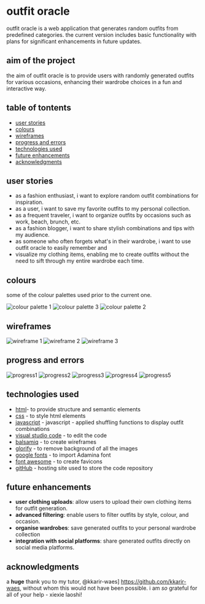 # outfit oracle

outfit oracle is a web application that generates random outfits from predefined categories. the current 
version includes basic functionality with plans for significant enhancements in future updates.


## aim of the project

the aim of outfit oracle is to provide users with randomly generated outfits for various occasions, 
enhancing their wardrobe choices in a fun and interactive way. 


## table of tontents

- [user stories](#user-stories)
- [colours](#colours)
- [wireframes](#wireframes)
- [progress and errors](#progress-and-errors)
- [technologies used](#technologies-used)
- [future enhancements](#future-enhancements)
- [acknowledgments](#acknowledgments)


## user stories

- as a fashion enthusiast, i want to explore random outfit combinations for inspiration.
- as a user, i want to save my favorite outfits to my personal collection.
- as a frequent traveler, i want to organize outfits by occasions such as work, beach, brunch, etc.
- as a fashion blogger, i want to share stylish combinations and tips with my audience.
- as someone who often forgets what's in their wardrobe, i want to use outfit oracle to easily remember and
- visualize my clothing items, enabling me to create outfits without the need to sift through my entire wardrobe each time.


## colours

some of the colour palettes used prior to the current one. 

![colour palette 1](readme/coolors.png)
![colour palette 3](readme/coolors3.png)
![colour palette 2](readme/coolors2.png)



## wireframes

![wireframe 1](readme/wireframe1.png)
![wireframe 2](readme/wireframe3.png)
![wireframe 3](readme/wireframe4.png)


## progress and errors

![progress1](readme/process1.png)
![progress2](readme/process2.png)
![progress3](readme/process.png)
![progress4](readme/process3.png)
![progress5](readme/progress.png)


## technologies used

- [html](https://web.dev/learn/html/overview/)- to provide structure and semantic elements 
- [css](https://developer.mozilla.org/en-US/docs/Web/CSS) - to style html elements
- [javascript](https://www.javascript.com) - javascript - applied shuffling functions to display outfit combinations
- [visual studio code](https://code.visualstudio.com/) - to edit the code
- [balsamiq](https://balsamiq.com/) - to create wireframes
- [glorify](https://glorify.com/) - to remove background of all the images
- [google fonts](https://fonts.google.com/) - to import Adamina font
- [font awesome](https://fontawesome.com/) - to create favicons
- [gitHub](https://github.com/) - hosting site used to store the code repository


## future enhancements

- **user clothing uploads**: allow users to upload their own clothing items for outfit generation.
- **advanced filtering**: enable users to filter outfits by style, colour, and occasion.
- **organise wardrobes**: save generated outfits to your personal wardrobe collection
- **integration with social platforms**: share generated outfits directly on social media platforms.


## acknowledgments

a **huge** thank you to my tutor, @kkarir-waes] https://github.com/kkarir-waes, without whom this would not have been possible.
i am *so* grateful for all of your help - xiexie laoshi!

